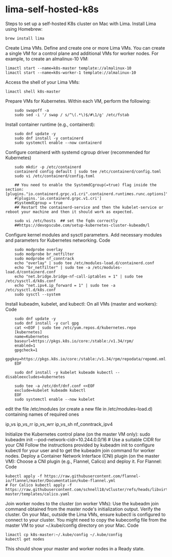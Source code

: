 # lima-self-hosted-k8s

Steps to set up a self-hosted K8s cluster on Mac with Lima. Install Lima using Homebrew:

    brew install lima
    
Create Lima VMs. Define and create one or more Lima VMs. You can create a single VM for a control plane and additional VMs for worker nodes. For example, to create an almalinux-10 VM:

    limactl start --name=k8s-master template://almalinux-10
    limactl start --name=k8s-worker-1 template://almalinux-10
    
Access the shell of your Lima VMs:

    limactl shell k8s-master
    
Prepare VMs for Kubernetes. Within each VM, perform the following:

        sudo swapoff -a
        sudo sed -i '/ swap / s/^\(.*\)$/#\1/g' /etc/fstab
        
Install container runtime (e.g., containerd):

        sudo dnf update -y
        sudo dnf install -y containerd
        sudo systemctl enable --now containerd
        
Configure containerd with systemd cgroup driver (recommended for Kubernetes)

        sudo mkdir -p /etc/containerd
        containerd config default | sudo tee /etc/containerd/config.toml    
        sudo vi /etc/containerd/config.toml
        
        ## You need to enable the SystemdCgroup(=true) flag inside the section: [plugins."io.containerd.grpc.v1.cri".containerd.runtimes.runc.options]"
        #[plugins.'io.containerd.grpc.v1.cri']
        #SystemdCgroup = true
        ## Restart the containerd-service and then the kubelet-service or reboot your machine and then it should work as expected.

        sudo vi /etc/hosts  ## set the fqdn correctly
        ##https://devopscube.com/setup-kubernetes-cluster-kubeadm/l

Configure kernel modules and sysctl parameters.
Add necessary modules and parameters for Kubernetes networking.
Code

        sudo modprobe overlay
        sudo modprobe br_netfilter
        sudo modprobe nf_conntrack
        echo "overlay" | sudo tee /etc/modules-load.d/containerd.conf
        echo "br_netfilter" | sudo tee -a /etc/modules-load.d/containerd.conf
        echo "net.bridge.bridge-nf-call-iptables = 1" | sudo tee /etc/sysctl.d/k8s.conf
        echo "net.ipv4.ip_forward = 1" | sudo tee -a /etc/sysctl.d/k8s.conf
        sudo sysctl --system
Install kubeadm, kubelet, and kubectl:
On all VMs (master and workers):
Code

        sudo dnf update -y
        sudo dnf install -y curl gpg
        cat <<EOF | sudo tee /etc/yum.repos.d/kubernetes.repo
        [kubernetes]
        name=Kubernetes
        baseurl=https://pkgs.k8s.io/core:/stable:/v1.34/rpm/
        enabled=1
        gpgcheck=1
        gpgkey=https://pkgs.k8s.io/core:/stable:/v1.34/rpm/repodata/repomd.xml.key
        EOF
        
        sudo dnf install -y kubelet kubeadm kubectl --disableexcludes=kubernetes

        sudo tee -a /etc/dnf/dnf.conf <<EOF
        exclude=kubelet kubeadm kubectl
        EOF
        sudo systemctl enable --now kubelet

edit the file /etc/modules (or create a new file in /etc/modules-load.d) containing names of required ones

ip_vs
ip_vs_rr
ip_vs_wrr
ip_vs_sh
nf_conntrack_ipv4


Initialize the Kubernetes control plane (on the master VM only):
    sudo kubeadm init --pod-network-cidr=10.244.0.0/16 # Use a suitable CIDR for your CNI
Follow the instructions provided by kubeadm init to configure kubectl for your user and to get the kubeadm join command for worker nodes.
Deploy a Container Network Interface (CNI) plugin (on the master VM):
Choose a CNI plugin (e.g., Flannel, Calico) and deploy it. For Flannel:
Code

    kubectl apply -f https://raw.githubusercontent.com/flannel-io/flannel/master/Documentation/kube-flannel.yml
    # For Calico kubectl apply -f https://raw.githubusercontent.com/schnell18/vCluster/refs/heads/libvirt/kubernetes/provision/roles/kube-master/templates/calico.yaml
Join worker nodes to the cluster (on worker VMs):
Use the kubeadm join command obtained from the master node's initialization output. Verify the cluster.
On your Mac, outside the Lima VMs, ensure kubectl is configured to connect to your cluster. You might need to copy the kubeconfig file from the master VM to your ~/.kube/config directory on your Mac.
Code

    limactl cp k8s-master:~/.kube/config ~/.kube/config
    kubectl get nodes
This should show your master and worker nodes in a Ready state.
